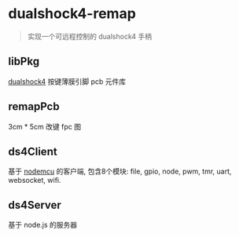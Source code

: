 # dualshock4-remap

> 实现一个可远程控制的 dualshock4 手柄

## libPkg

[dualshock4](http://www.psdevwiki.com/ps4/DualShock_4) 按键薄膜引脚 pcb 元件库

## remapPcb

3cm * 5cm 改键 fpc 图

## ds4Client

基于 [nodemcu](https://nodemcu-build.com/) 的客户端, 包含8个模块: file, gpio, node, pwm, tmr, uart, websocket, wifi.

## ds4Server

基于 node.js 的服务器